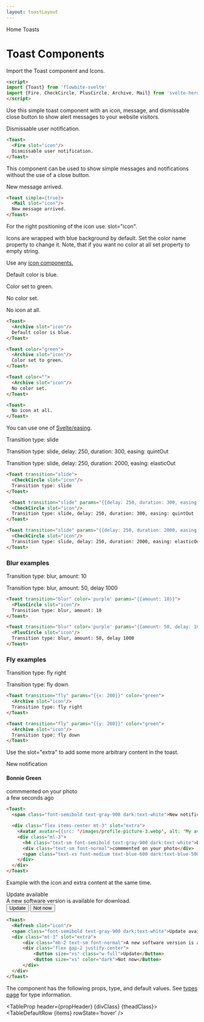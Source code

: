 ```yaml
---
layout: toastLayout
---
```


<script>
  import Htwo from '../utils/Htwo.svelte'
  import ExampleDiv from '../utils/ExampleDiv.svelte'
  import TableProp from '../utils/TableProp.svelte'
  import TableDefaultRow from '../utils/TableDefaultRow.svelte'
  import { Toast, Breadcrumb, BreadcrumbItem, Avatar, Button } from "$lib/index"
  import { quintOut, elasticOut } from 'svelte/easing';
  import { Fire, CheckCircle, PlusCircle, Archive, Home, Mail, Refresh } from 'svelte-heros'
  import componentProps from '../props/Toast.json'
  // Props table
  let items = componentProps.props
	let propHeader = ['Name', 'Type', 'Default']
	
	let divClass='w-full relative overflow-x-auto shadow-md sm:rounded-lg py-4'
  let theadClass ='text-xs text-gray-700 uppercase bg-gray-50 dark:bg-gray-700 dark:text-white'
</script>

<Breadcrumb>
  <BreadcrumbItem href="/" icon={Home} variation="solid">Home</BreadcrumbItem>
  <BreadcrumbItem>Toasts</BreadcrumbItem>
</Breadcrumb>


<h1 class="text-3xl w-full dark:text-white py-8">Toast Components</h1>

<p>Import the Toast component and Icons.</p>

```html
<script>
import {Toast} from 'flowbite-svelte'
import {Fire, CheckCircle, PlusCircle, Archive, Mail} from 'svelte-heros'
</script>
```

<Htwo label="Default toast" />

Use this simple toast component with an icon, message, and dismissable close button to show alert messages to your website visitors.

<ExampleDiv>
  <Toast>
    <Fire slot="icon"/>
    Dismissable user notification.
  </Toast>
</ExampleDiv>

```html
<Toast>
  <Fire slot="icon"/>
  Dismissable user notification.
</Toast>
```

<Htwo label="Simple toast" />
<p>This component can be used to show simple messages and notifications without the use of a close button.</p>

<ExampleDiv>
  <Toast simple={true}>
    <Mail slot="icon"/>
    New message arrived.
  </Toast>
</ExampleDiv>

```html
<Toast simple={true}>
  <Mail slot="icon"/>
  New message arrived.
</Toast>
```


<Htwo label="Icons" />

<p>For the right positioning of the icon use: <span class="font-mono italic">slot="icon"</span>.</p>
<p>Icons are wrapped with blue background by default. Set the color name property to change it. Note,
that if you want no color at all set property to empty string.</p>
<p>Use any <a href="/icons">icon components.</a></p>

<ExampleDiv>
  <Toast>
    <Archive slot="icon"/>
    Default color is blue.
  </Toast>
<p></p>
  <Toast  color="green">
    <Archive slot="icon"/>
    Color set to green.
  </Toast>
<p></p>
  <Toast  color="">
    <Archive slot="icon"/>
    No color set.
  </Toast>
<p></p>
  <Toast>
    No icon at all.
  </Toast>
</ExampleDiv>

```html
<Toast>
  <Archive slot="icon"/>
  Default color is blue.
</Toast>

<Toast color="green">
  <Archive slot="icon"/>
  Color set to green.
</Toast>

<Toast color="">
  <Archive slot="icon"/>
  No color set.
</Toast>

<Toast>
  No icon at all.
</Toast>

```

<Htwo label="Transitions" />

<p>You can use one of <a href="https://svelte.dev/docs#run-time-svelte-easing" target="_blank" >Svelte/easing</a>.</p>

<ExampleDiv>
   <Toast transition="slide">
    <CheckCircle slot="icon"/>
    Transition type: slide
  </Toast>
<p></p>
  <Toast transition="slide" params="{{delay: 250, duration: 300, easing: quintOut}}">
    <CheckCircle slot="icon"/>
    Transition type: slide, delay: 250, duration: 300, easing: quintOut
  </Toast>
<p></p>
   <Toast transition="slide" params="{{delay: 250, duration: 2000, easing: elasticOut}}">
    <CheckCircle slot="icon"/>
    Transition type: slide, delay: 250, duration: 2000, easing: elasticOut
  </Toast>
</ExampleDiv>

```html
<Toast transition="slide">
  <CheckCircle slot="icon"/>
  Transition type: slide
</Toast>

 <Toast transition="slide" params="{{delay: 250, duration: 300, easing: quintOut}}">
  <CheckCircle slot="icon"/>
  Transition type: slide, delay: 250, duration: 300, easing: quintOut
</Toast>

<Toast transition="slide" params="{{delay: 250, duration: 2000, easing: elasticOut}}">
  <CheckCircle slot="icon"/>
  Transition type: slide, delay: 250, duration: 2000, easing: elasticOut
</Toast>
```

<h3>Blur examples</h3>

<ExampleDiv>
  <Toast transition="blur" color='purple' params="{{amount: 10}}">
    <PlusCircle slot="icon"/>
    Transition type: blur, amount: 10
  </Toast>
<p></p>
  <Toast transition="blur" color='purple' params="{{amount: 50, delay: 1000}}">
    <PlusCircle slot="icon"/>
    Transition type: blur, amount: 50, delay 1000
  </Toast>
</ExampleDiv>

```html
<Toast transition="blur" color='purple' params="{{amount: 10}}">
  <PlusCircle slot="icon"/>
  Transition type: blur, amount: 10
</Toast>

<Toast transition="blur" color='purple' params="{{amount: 50, delay: 1000}}">
  <PlusCircle slot="icon"/>
  Transition type: blur, amount: 50, delay 1000
</Toast>
```

<h3>Fly examples</h3>

<ExampleDiv>
  <Toast transition="fly" params="{{x: 200}}" color="green">
    <Archive slot="icon"/>
    Transition type: fly right
  </Toast>
<p></p>
  <Toast transition="fly" params="{{y: 200}}" color="green">
    <Archive slot="icon"/>
    Transition type: fly down
  </Toast>
</ExampleDiv>

```html
<Toast transition="fly" params="{{x: 200}}" color="green">
  <Archive slot="icon"/>
  Transition type: fly right
</Toast>

<Toast transition="fly" params="{{y: 200}}" color="green">
  <Archive slot="icon"/>
  Transition type: fly down
</Toast>
```

<Htwo label="Extra content" />

<p>Use the <span class="font-mono italic">slot="extra"</span> to add some more arbitrary content in the toast.</p>

<ExampleDiv>
  <Toast>
    <span class="font-semibold text-gray-900 dark:text-white">New notification</span>
    <div class="flex items-center mt-3" slot="extra">
      <Avatar avatar={{src: '/images/profile-picture-3.webp', alt: 'My avatar 2', size: 12, round: true}}/>
      <div class="ml-3">
        <h4 class="text-sm font-semibold text-gray-900 dark:text-white">Bonnie Green</h4>
        <div class="text-sm font-normal">commmented on your photo</div>
        <span class="text-xs font-medium text-blue-600 dark:text-blue-500">a few seconds ago</span>
      </div>
    </div>
  </Toast>
</ExampleDiv>


```html
<Toast>
  <span class="font-semibold text-gray-900 dark:text-white">New notification</span>

  <div class="flex items-center mt-3" slot="extra">
    <Avatar avatar={{src: '/images/profile-picture-3.webp', alt: 'My avatar 2', size: 12, round: true}}/>
    <div class="ml-3">
      <h4 class="text-sm font-semibold text-gray-900 dark:text-white">Bonnie Green</h4>
      <div class="text-sm font-normal">commmented on your photo</div>
      <span class="text-xs font-medium text-blue-600 dark:text-blue-500">a few seconds ago</span>
    </div>
  </div>
</Toast>
```

<p>Example with the icon and extra content at the same time.</p>

<ExampleDiv>
  <Toast>
    <Refresh slot="icon"/>
    <span class="font-semibold text-gray-900 dark:text-white">Update available</span>
    <div class="mt-3" slot="extra">
        <div class="mb-2 text-sm font-normal">A new software version is available for download.</div>
        <div class="flex gap-2 justify-center">
            <Button size="xs" class="w-full">Update</Button>
            <Button size="xs" color="dark">Not now</Button>
        </div>
    </div>
  </Toast>
</ExampleDiv>

```html
<Toast>
  <Refresh slot="icon"/>
  <span class="font-semibold text-gray-900 dark:text-white">Update available</span>
  <div class="mt-3" slot="extra">
      <div class="mb-2 text-sm font-normal">A new software version is available for download.</div>
      <div class="flex gap-2 justify-center">
          <Button size="xs" class="w-full">Update</Button>
          <Button size="xs" color="dark">Not now</Button>
      </div>
  </div>
</Toast>
```
<Htwo label="Props" />

<p>The component has the following props, type, and default values. See <a href="/pages/types">types 
 page</a> for type information.</p>

<TableProp header={propHeader} {divClass} {theadClass}>
  <TableDefaultRow {items} rowState='hover' />
</TableProp>